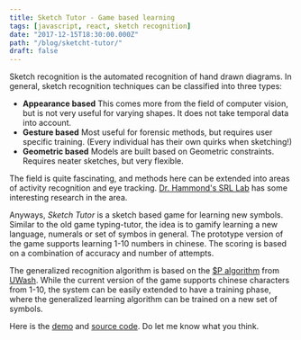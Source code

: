 ```yaml
---
title: Sketch Tutor - Game based learning
tags: [javascript, react, sketch recognition]
date: "2017-12-15T18:30:00.000Z"
path: "/blog/sketcht-tutor/"
draft: false
---
```


Sketch recognition is the automated recognition of hand drawn diagrams. In general, sketch recognition techniques can be classified into three types:
- **Appearance based**
This comes more from the field of computer vision, but is not very useful for varying shapes. It does not take temporal data into account.
- **Gesture based** Most useful for forensic methods, but requires user specific training. (Every individual has their own quirks when sketching!)
- **Geometric based** Models are built based on Geometric constraints. Requires neater sketches, but very flexible.

The field is quite fascinating, and methods here can be extended into areas of activity recognition and eye tracking. [Dr. Hammond's SRL Lab](http://srl.tamu.edu) has some interesting research in the area.

Anyways, *Sketch Tutor* is a sketch based game for learning new symbols. Similar to the old game typing-tutor, the idea is to gamify learning a new language, numerals or set of symbos in general. The prototype version of the game supports learning 1-10 numbers in chinese. The scoring is based on a combination of accuracy and number of attempts.

The generalized recognition algorithm is based on the [$P algorithm](http://faculty.washington.edu/wobbrock/pubs/icmi-12.pdf) from [UWash](https://depts.washington.edu/madlab/proj/dollar/pdollar.html). While the current version of the game supports chinese characters from 1-10, the system can be easily extended to have a training phase, where the generalized learning algorithm can be trained on a new set of symbols.

Here is the [demo](https://subsid.github.io/sketch-tutor/) and [source code](https://github.com/subsid/sketch-tutor). Do let me know what you think.
